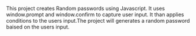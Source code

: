 This project creates Random passwords using Javascript. It uses window.prompt and window.confirm to capture user input. It than applies conditions to the users input.The project will generates a random password baised on the users input.